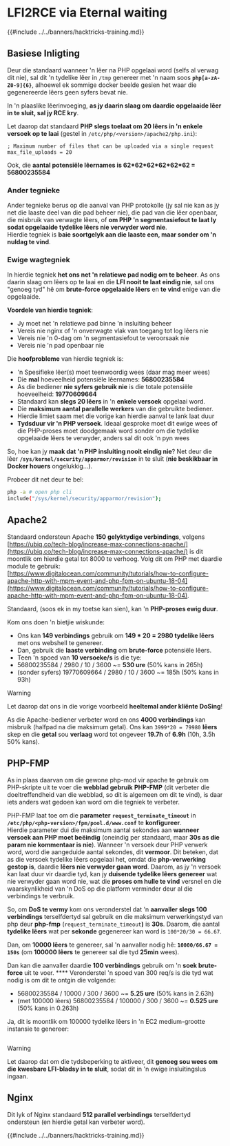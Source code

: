 # LFI2RCE via Eternal waiting

{{#include ../../banners/hacktricks-training.md}}

## Basiese Inligting

Deur die standaard wanneer 'n lêer na PHP opgelaai word (selfs al verwag dit nie), sal dit 'n tydelike lêer in `/tmp` genereer met 'n naam soos **`php[a-zA-Z0-9]{6}`**, alhoewel ek sommige docker beelde gesien het waar die gegenereerde lêers geen syfers bevat nie.

In 'n plaaslike lêerinvoeging, **as jy daarin slaag om daardie opgelaaide lêer in te sluit, sal jy RCE kry**.

Let daarop dat standaard **PHP slegs toelaat om 20 lêers in 'n enkele versoek op te laai** (gestel in `/etc/php/<version>/apache2/php.ini`):
```
; Maximum number of files that can be uploaded via a single request
max_file_uploads = 20
```
Ook, die **aantal potensiële lêernames is 62\*62\*62\*62\*62\*62 = 56800235584**

### Ander tegnieke

Ander tegnieke berus op die aanval van PHP protokolle (jy sal nie kan as jy net die laaste deel van die pad beheer nie), die pad van die lêer openbaar, die misbruik van verwagte lêers, of **om PHP 'n segmentasiefout te laat ly sodat opgelaaide tydelike lêers nie verwyder word nie**.\
Hierdie tegniek is **baie soortgelyk aan die laaste een, maar sonder om 'n nuldag te vind**.

### Ewige wagtegniek

In hierdie tegniek **het ons net 'n relatiewe pad nodig om te beheer**. As ons daarin slaag om lêers op te laai en die **LFI nooit te laat eindig nie**, sal ons "genoeg tyd" hê om **brute-force opgelaaide lêers** en **te vind** enige van die opgelaaide.

**Voordele van hierdie tegniek**:

- Jy moet net 'n relatiewe pad binne 'n insluiting beheer
- Vereis nie nginx of 'n onverwagte vlak van toegang tot log lêers nie
- Vereis nie 'n 0-dag om 'n segmentasiefout te veroorsaak nie
- Vereis nie 'n pad openbaar nie

Die **hoofprobleme** van hierdie tegniek is:

- 'n Spesifieke lêer(s) moet teenwoordig wees (daar mag meer wees)
- Die **mal** hoeveelheid potensiële lêernames: **56800235584**
- As die bediener **nie syfers gebruik nie** is die totale potensiële hoeveelheid: **19770609664**
- Standaard kan **slegs 20 lêers** in 'n **enkele versoek** opgelaai word.
- Die **maksimum aantal parallelle werkers** van die gebruikte bediener.
- Hierdie limiet saam met die vorige kan hierdie aanval te lank laat duur
- **Tydsduur vir 'n PHP versoek**. Ideaal gesproke moet dit ewige wees of die PHP-proses moet doodgemaak word sonder om die tydelike opgelaaide lêers te verwyder, anders sal dit ook 'n pyn wees

So, hoe kan jy **maak dat 'n PHP insluiting nooit eindig nie**? Net deur die lêer **`/sys/kernel/security/apparmor/revision`** in te sluit (**nie beskikbaar in Docker houers** ongelukkig...). 

Probeer dit net deur te bel:
```bash
php -a # open php cli
include("/sys/kernel/security/apparmor/revision");
```
## Apache2

Standaard ondersteun Apache **150 gelyktydige verbindings**, volgens [https://ubiq.co/tech-blog/increase-max-connections-apache/](https://ubiq.co/tech-blog/increase-max-connections-apache/) is dit moontlik om hierdie getal tot 8000 te verhoog. Volg dit om PHP met daardie module te gebruik: [https://www.digitalocean.com/community/tutorials/how-to-configure-apache-http-with-mpm-event-and-php-fpm-on-ubuntu-18-04](https://www.digitalocean.com/community/tutorials/how-to-configure-apache-http-with-mpm-event-and-php-fpm-on-ubuntu-18-04).

Standaard, (soos ek in my toetse kan sien), kan 'n **PHP-proses ewig duur**.

Kom ons doen 'n bietjie wiskunde:

- Ons kan **149 verbindings** gebruik om **149 \* 20 = 2980 tydelike lêers** met ons webshell te genereer.
- Dan, gebruik die **laaste verbinding** om **brute-force** potensiële lêers.
- Teen 'n spoed van **10 versoeke/s** is die tye:
- 56800235584 / 2980 / 10 / 3600 \~= **530 ure** (50% kans in 265h)
- (sonder syfers) 19770609664 / 2980 / 10 / 3600 \~= 185h (50% kans in 93h)

> [!WARNING]
> Let daarop dat ons in die vorige voorbeeld **heeltemal ander kliënte DoSing**!

As die Apache-bediener verbeter word en ons **4000 verbindings** kan misbruik (halfpad na die maksimum getal). Ons kan `3999*20 = 79980` **lêers** skep en die **getal** sou **verlaag** word tot ongeveer **19.7h** of **6.9h** (10h, 3.5h 50% kans).

## PHP-FMP

As in plaas daarvan om die gewone php-mod vir apache te gebruik om PHP-skripte uit te voer die **webblad gebruik** **PHP-FMP** (dit verbeter die doeltreffendheid van die webblad, so dit is algemeen om dit te vind), is daar iets anders wat gedoen kan word om die tegniek te verbeter.

PHP-FMP laat toe om die **parameter** **`request_terminate_timeout`** in **`/etc/php/<php-version>/fpm/pool.d/www.conf`** te **konfigureer**.\
Hierdie parameter dui die maksimum aantal sekondes aan **wanneer** **versoek aan PHP moet beëindig** (oneindig per standaard, maar **30s as die param nie kommentaar is nie**). Wanneer 'n versoek deur PHP verwerk word, word die aangeduide aantal sekondes, dit **vermoor**. Dit beteken, dat as die versoek tydelike lêers opgelaai het, omdat die **php-verwerking gestop is**, daardie **lêers nie verwyder gaan word**. Daarom, as jy 'n versoek kan laat duur vir daardie tyd, kan jy **duisende tydelike lêers genereer** wat nie verwyder gaan word nie, wat die **proses om hulle te vind** versnel en die waarskynlikheid van 'n DoS op die platform verminder deur al die verbindings te verbruik.

So, om **DoS te vermy** kom ons veronderstel dat 'n **aanvaller slegs 100 verbindings** terselfdertyd sal gebruik en die maksimum verwerkingstyd van php deur **php-fmp** (`request_terminate_timeout`**)** is **30s**. Daarom, die aantal **tydelike lêers** wat per **sekonde** gegenereer kan word is `100*20/30 = 66.67`.

Dan, om **10000 lêers** te genereer, sal 'n aanvaller nodig hê: **`10000/66.67 = 150s`** (om **100000 lêers** te genereer sal die tyd **25min** wees).

Dan kan die aanvaller daardie **100 verbindings** gebruik om 'n **soek brute-force** uit te voer. \*\*\*\* Veronderstel 'n spoed van 300 req/s is die tyd wat nodig is om dit te ontgin die volgende:

- 56800235584 / 10000 / 300 / 3600 \~= **5.25 ure** (50% kans in 2.63h)
- (met 100000 lêers) 56800235584 / 100000 / 300 / 3600 \~= **0.525 ure** (50% kans in 0.263h)

Ja, dit is moontlik om 100000 tydelike lêers in 'n EC2 medium-grootte instansie te genereer:

<figure><img src="../../images/image (240).png" alt=""><figcaption></figcaption></figure>

> [!WARNING]
> Let daarop dat om die tydsbeperking te aktiveer, dit **genoeg sou wees om die kwesbare LFI-bladsy in te sluit**, sodat dit in 'n ewige insluitingslus ingaan.

## Nginx

Dit lyk of Nginx standaard **512 parallel verbindings** terselfdertyd ondersteun (en hierdie getal kan verbeter word). 

{{#include ../../banners/hacktricks-training.md}}
